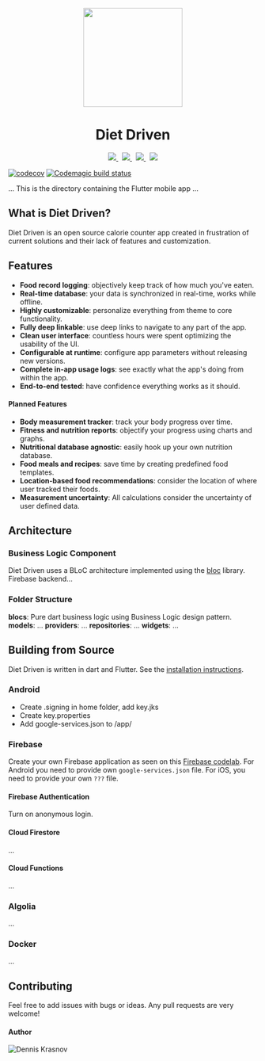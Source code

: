 <p align="center">
  <img src="https://denniskrasnov.com/img/logo.png" width="200"> <!-- width="200" -->
</p>
<h1 align="center">Diet Driven</h2>

<p align="center">
  <a href="https://www.gnu.org/licenses/agpl-3.0.html">
    <img src="https://img.shields.io/github/license/Dennis-Krasnov/Diet-Driven.svg?style=for-the-badge">
  </a>
  &nbsp;
  <a href="https://github.com/Dennis-Krasnov/Diet-Driven">
    <img src="https://img.shields.io/github/stars/Dennis-Krasnov/Diet-Driven.svg?style=for-the-badge">
  </a>
  &nbsp;
  <a href="">
    <img src="https://img.shields.io/badge/Google-PlayStore-green.svg?style=for-the-badge">
  </a>
  &nbsp;
  <a href="">
    <img src="https://img.shields.io/badge/Apple-AppStore-red.svg?style=for-the-badge">
  </a>
</p>

[![codecov](https://codecov.io/gh/Dennis-Krasnov/Diet-Driven/branch/bloc/graph/badge.svg)](https://codecov.io/gh/Dennis-Krasnov/Diet-Driven)
[![Codemagic build status](https://api.codemagic.io/apps/5c06ef582e049200090a4954/5c7871872dea180008e1d030/status_badge.svg)](https://codemagic.io/apps/5c06ef582e049200090a4954/5c7871872dea180008e1d030/latest_build)

...
This is the directory containing the Flutter mobile app
...

## What is Diet Driven?
Diet Driven is an open source calorie counter app created in frustration of current solutions and their lack of features and customization.

<!---
<p align="center">
  <img src="https://raw.githubusercontent.com/jesusrp98/spacex-go/master/screenshots/0.png" width="256" hspace="4">
  <img src="https://raw.githubusercontent.com/jesusrp98/spacex-go/master/screenshots/1.png" width="256" hspace="4">
  <img src="https://raw.githubusercontent.com/jesusrp98/spacex-go/master/screenshots/2.png" width="256" hspace="4">
</p>
-->

## Features
* **Food record logging**: objectively keep track of how much you've eaten.
* **Real-time database**: your data is synchronized in real-time, works while offline.
* **Highly customizable**: personalize everything from theme to core functionality.
* **Fully deep linkable**: use deep links to navigate to any part of the app.
* **Clean user interface**: countless hours were spent optimizing the usability of the UI.
* **Configurable at runtime**: configure app parameters without releasing new versions.
* **Complete in-app usage logs**: see exactly what the app's doing from within the app.
* **End-to-end tested**: have confidence everything works as it should.

#### Planned Features
* **Body measurement tracker**: track your body progress over time.
* **Fitness and nutrition reports**: objectify your progress using charts and graphs.
* **Nutritional database agnostic**: easily hook up your own nutrition database.
* **Food meals and recipes**: save time by creating predefined food templates.
* **Location-based food recommendations**: consider the location of where user tracked their foods.
* **Measurement uncertainty**: All calculations consider the uncertainty of user defined data.

## Architecture

### Business Logic Component
Diet Driven uses a BLoC architecture implemented using the [bloc](https://felangel.github.io/bloc/#/) library. Firebase backend...

### Folder Structure
**blocs**: Pure dart business logic using Business Logic design pattern.
**models**: ...
**providers**: ...
**repositories**: ...
**widgets**: ...

## Building from Source
Diet Driven is written in dart and Flutter. See the [installation instructions](https://flutter.dev/docs/get-started/install).

### Android
- Create .signing in home folder, add key.jks
- Create key.properties
- Add google-services.json to /app/

### Firebase
Create your own Firebase application as seen on this [Firebase codelab](https://codelabs.developers.google.com/codelabs/flutter-firebase/#5). For Android you need to provide own `google-services.json` file. For iOS, you need to provide your own `???` file.

#### Firebase Authentication
Turn on anonymous login.

#### Cloud Firestore
...

#### Cloud Functions
...

### Algolia
...

### Docker
...

## Contributing
Feel free to add issues with bugs or ideas. Any pull requests are very
welcome!

#### Author
![Dennis Krasnov](https://denniskrasnov.com/)
